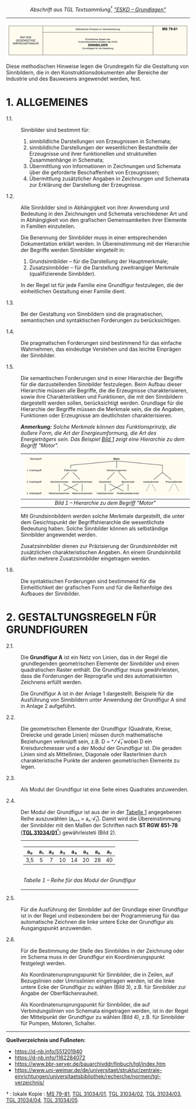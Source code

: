 *<p align="center">Abschrift aus TGL Textsammlung[<sup>†</sup>](#1)
["ESKD – Grundlagen"][MS 79-81]</p>*

---

<p align="center"><img src="MS-79-81/000000-Dokumentenkopf.svg"/></p>

[MS 79-81]: https://bauarchivddr.bbr-server.de/bauarchivddr/archiv/tglarchiv/tgl-em/tgl-em-013-1987.pdf#page=137 "ISBN 3-7405-0015-8 (Lizenz-Nr. 105-184/1/87) Einheitliches System der Konstruktionsdokumentation des RGW. Grundlagen. Ausgabe 1987, ab Seite 269"

Diese methodischen Hinweise legen die Grundregeln für die Gestaltung von
Sinnbildern, die in den Konstruktionsdokumenten aller Bereiche der Industrie
und des Bauwesens angewendet werden, fest.

# 1. ALLGEMEINES

<dl><dt><span id="par-1-1">1.1.</span></dt><dd>

Sinnbilder sind bestimmt für:

1. sinnbildliche Darstellungen von Erzeugnissen in Schemata;
2. sinnbildliche Darstellungen der wesentlichen Bestandteile der Erzeugnisse
   und ihrer funktionellen und strukturellen Zusammenhänge in Schemata;
3. Übermittlung von Informationen in Zeichnungen und Schemata über die
   geforderte Beschaffenheit von Erzeugnissen;
4. Übermittlung zusätzlicher Angaben in Zeichnungen und Schemata zur Erklärung
   der Darstellung der Erzeugnisse.

</dd><dt><span id="par-1-2">1.2.</span></dt><dd>

Alle Sinnbilder sind in Abhängigkeit von ihrer Anwendung und Bedeutung in den
Zeichnungen und Schemata verschiedener Art und in Abhängigkeit von den
grafischen Gemeinsamkeiten ihrer Elemente in Familien einzuteilen.

Die Benennung der Sinnbilder muss in einer entsprechenden Dokumentation
erklärt werden. In Übereinstimmung mit der Hierarchie der Begriffe werden
Sinnbilder eingeteilt in:

1. Grundsinnbilder – für die Darstellung der Hauptmerkmale;
2. Zusatzsinnbilder – für die Darstellung zweitrangiger Merkmale
   (qualifizierende Sinnbilder).

In der Regel ist für jede Familie eine Grundfigur festzulegen, die der
einheitlichen Gestaltung einer Familie dient.

</dd><dt><span id="par-1-3">1.3.</span></dt><dd>

Bei der Gestaltung von Sinnbildern sind die pragmatischen, semantischen und
syntaktischen Forderungen zu berücksichtigen.

</dd><dt><span id="par-1-4">1.4.</span></dt><dd>

Die pragmatischen Forderungen sind bestimmend für das einfache Wahrnehmen, das
eindeutige Verstehen und das leichte Einprägen der Sinnbilder.

</dd><dt><span id="par-1-5">1.5.</span></dt><dd>

Die semantischen Forderungen sind in einer Hierarchie der Begriffe für die
darzustellenden Sinnbilder festzulegen. Beim Aufbau dieser Hierarchie müssen
alle Begriffe, die die Erzeugnisse charakterisieren, sowie ihre
Charakteristiken und Funktionen, die mit den Sinnbildern dargestellt werden
sollen, berücksichtigt werden. Grundlage für die Hierarchie der Begriffe
müssen die Merkmale sein, die die Angaben, Funktionen oder Erzeugnisse am
deutlichsten charakterisieren.

***Anmerkung:*** *Solche Merkmale können das Funktionsprinzip, die äußere
Form, die Art der Energieumformung, die Art des Energieträgers sein. Das
Beispiel <a href="#img-1">Bild 1</a> zeigt eine Hierarchie zu dem Begriff
"Motor".*

</dd><dt/><dd>

<div align="center">

| <span id="img-1">![Bild 1]</span>
| :-:
| *Bild 1 – Hierarchie zu dem Begriff "Motor"*

</div>

[Bild 1]: MS-79-81/010100-Hierarchie-Begriff-Motor.svg "Bild 1 – Hierarchie zu dem Begriff Motor"

Mit Grundsinnbildern werden solche Merkmale dargestellt, die unter dem
Gesichtspunkt der Begriffshierarchie die wesentlichste Bedeutung haben. Solche
Sinnbilder können als selbständige Sinnbilder angewendet werden.

Zusatzsinnbilder dienen zur Präzisierung der Grundsinnbilder mit zusätzlichen
charakteristischen Angaben. An einem Grundsinnbild dürfen mehrere
Zusatzsinnbilder eingetragen werden.

</dd><dt><span id="par-1-6">1.6.</span></dt><dd>

Die syntaktischen Forderungen sind bestimmend für die Einheitlichkeit der
grafischen Form und für die Reihenfolge des Aufbaues der Sinnbilder.

</dd></dl>

# 2. GESTALTUNGSREGELN FÜR GRUNDFIGUREN

<dl><dt><span id="par-2-1">2.1.</span></dt><dd>

Die **Grundfigur A** ist ein Netz von Linien, das in der Regel die
grundlegenden geometrischen Elemente der Sinnbilder und einen quadratischen
Raster enthält. Die Grundfigur muss gewährleisten, dass die Forderungen der
Reprografie und des automatisierten Zeichnens erfüllt werden.

Die Grundfigur A ist in der Anlage 1 dargestellt. Beispiele für die Ausführung
von Sinnbildern unter Anwendung der Grundfigur A sind in Anlage 2 aufgeführt.

</dd><dt><span id="par-2-2">2.2.</span></dt><dd>

Die geometrischen Elemente der Grundfigur (Quadrate, Kreise, Dreiecke und
gerade Linien) müssen durch mathematische Beziehungen verknüpft sein, z.B.
D = ᵃ ⁄ √₂̅ wobei D ein Kreisdurchmesser und a der Modul der Grundfigur ist.
Die geraden Linien sind als Mittellinien, Diagonale oder Rasterlinien durch
charakteristische Punkte der anderen geometrischen Elemente zu legen.

</dd><dt><span id="par-2-3">2.3.</span></dt><dd>

Als Modul der Grundfigur ist eine Seite eines Quadrates anzuwenden.

</dd><dt><span id="par-2-4">2.4.</span></dt><dd>

Der Modul der Grundfigur ist aus der in der <a href="#tab-1">Tabelle 1</a>
angegebenen Reihe auszuwählen (aₙ₊₁ = aₙ⋅√₂̅). Damit wird die Übereinstimmung
der Sinnbilder mit den Maßen der Schriften nach **ST RGW 851-78**
(**[TGL 31034/01]**[<sup>†</sup>](#1)) gewährleisteti (Bild 2).

[TGL 31034/01]: https://bauarchivddr.bbr-server.de/bauarchivddr/archiv/tglarchiv/tgl30001bis40000/tgl31001bis31500/tgl-31034-1-sep-1980.pdf "TGL 31034/01 9/1980 Einheitliches System der Konstruktionsdokumentation des RGW. Schrift in Zeichnungen, Grundsätze"
[TGL 31034/02]: https://bauarchivddr.bbr-server.de/bauarchivddr/archiv/tglarchiv/tgl30001bis40000/tgl31001bis31500/tgl-31034-2-sep-1980.pdf "TGL 31034/02 9/1980 Einheitliches System der Konstruktionsdokumentation des RGW. Schrift in Zeichnungen, Lateinisches Alphabet"
[TGL 31034/03]: https://bauarchivddr.bbr-server.de/bauarchivddr/archiv/tglarchiv/tgl30001bis40000/tgl31001bis31500/tgl-31034-3-sep-1980.pdf "TGL 31034/03 9/1980 Einheitliches System der Konstruktionsdokumentation des RGW. Schrift in Zeichnungen, Griechisches Alphabet"
[TGL 31034/04]: https://bauarchivddr.bbr-server.de/bauarchivddr/archiv/tglarchiv/tgl30001bis40000/tgl31001bis31500/tgl-31034-4-sep-1980.pdf "TGL 31034/04 9/1980 Einheitliches System der Konstruktionsdokumentation des RGW. Schrift in Zeichnungen, Russisches (kyrillisches) Alphabet"
[TGL 31034/05]: https://bauarchivddr.bbr-server.de/bauarchivddr/archiv/tglarchiv/tgl30001bis40000/tgl31001bis31500/tgl-31034-5-sep-1980.pdf "TGL 31034/05 9/1980 Einheitliches System der Konstruktionsdokumentation des RGW. Schrift in Zeichnungen, Ziffern und Zeichen"

<table id="tab-1" align="center">
<tbody><tr align="center"><td>

| a₀  | a₁  | a₂  | a₃  | a₄  | a₅  | a₆  | a₇  |
| :-: | :-: | :-: | :-: | :-: | :-: | :-: | :-: |
| 3,5 |   5 |   7 |  10 |  14 |  20 |  28 |  40 |

</td></tr><tr align="center"><td>

*Tabelle 1 – Reihe für das Modul der Grundfigur*

</td></tr></tbody>
</table>

</dd><dt><span id="par-2-5">2.5.</span></dt><dd>

Für die Ausführung der Sinnbilder auf der Grundlage einer Grundfigur ist in
der Regel und insbesondere bei der Programmierung für das automatische
Zeichnen die linke untere Ecke der Grundfigur als Ausgangspunkt anzuwenden.

</dd><dt><span id="par-2-6">2.6.</span></dt><dd>

Für die Bestimmung der Stelle des Sinnbildes in der Zeichnung oder im Schema
muss in der Grundfigur ein Koordinierungspunkt festgelegt werden.

Als Koordinatenursprungspunkt für Sinnbilder, die in Zeilen, auf Bezugslinien
oder Umrisslinien eingetragen werden, ist die linke untere Ecke der Grundfigur
zu wählen (Bild 3), z.B. für Sinnbilder zur Angabe der Oberflächenrauheit.

Als Koordinatenursprungspunkt für Sinnbilder, die auf Verbindungslinien von
Schemata eingetragen werden, ist in der Regel der Mittelpunkt der Grundfigur
zu wählen (Bild 4), z.B. für Sinnbilder für Pumpen, Motoren, Schalter.

</dd></dl>

---

**Quellverzeichnis und Fußnoten:**

* https://d-nb.info/551201940
* https://d-nb.info/1162284072
* https://www.bbr-server.de/bauarchivddr/finbuch/tgl/index.htm
* https://www.uni-weimar.de/de/universitaet/struktur/zentrale-einrichtungen/universitaetsbibliothek/recherche/normen/tgl-verzeichnis/

<span id="1">†</span>
: lokale Kopie
: [MS 79-81][MS 79-81 lokal],
  [TGL 31034/01][TGL 31034/01 lokal],
  [TGL 31034/02][TGL 31034/02 lokal],
  [TGL 31034/03][TGL 31034/03 lokal],
  [TGL 31034/04][TGL 31034/04 lokal],
  [TGL 31034/05][TGL 31034/05 lokal]

[MS 79-81 lokal]: MS-79-81/tgl-em-013-1987.pdf#page=137 "lokal: ISBN 3-7405-0015-8 (Lizenz-Nr. 105-184/1/87) Ausgabe 1987, ab Seite 269"
[TGL 31034/01 lokal]: ST-RGW-851-78/tgl-31034-1-sep-1980.pdf "lokal TGL 31034/01 9/1980"
[TGL 31034/02 lokal]: ST-RGW-852-78/tgl-31034-2-sep-1980.pdf "lokal TGL 31034/02 9/1980"
[TGL 31034/03 lokal]: ST-RGW-854-78/tgl-31034-3-sep-1980.pdf "lokal TGL 31034/03 9/1980"
[TGL 31034/04 lokal]: ST-RGW-853-78/tgl-31034-4-sep-1980.pdf "lokal TGL 31034/04 9/1980"
[TGL 31034/05 lokal]: ST-RGW-855-78/tgl-31034-5-sep-1980.pdf "lokal TGL 31034/05 9/1980"

<!--
vim: ft=markdown tw=78 ts=4 sw=4 et ai:
-->
